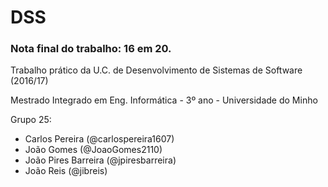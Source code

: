 # DSS
### Nota final do trabalho: 16 em 20.

Trabalho prático da U.C. de Desenvolvimento de Sistemas de Software (2016/17)

Mestrado Integrado em Eng. Informática - 3º ano - Universidade do Minho

Grupo 25:
* Carlos Pereira (@carlospereira1607)
* João Gomes (@JoaoGomes2110)
* João Pires Barreira (@jpiresbarreira)
* João Reis (@jibreis)
